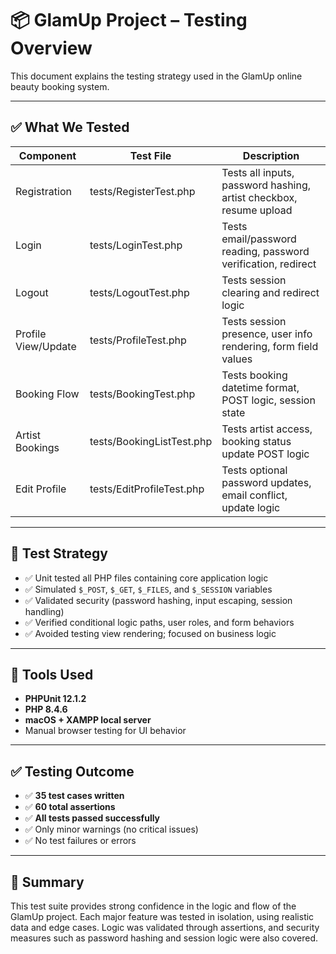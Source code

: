 # 📦 GlamUp Project – Testing Overview

This document explains the testing strategy used in the GlamUp online beauty booking system.

---

## ✅ What We Tested

| Component           | Test File                   | Description |
|---------------------|-----------------------------|-------------|
| Registration        | tests/RegisterTest.php      | Tests all inputs, password hashing, artist checkbox, resume upload |
| Login               | tests/LoginTest.php         | Tests email/password reading, password verification, redirect |
| Logout              | tests/LogoutTest.php        | Tests session clearing and redirect logic |
| Profile View/Update | tests/ProfileTest.php       | Tests session presence, user info rendering, form field values |
| Booking Flow        | tests/BookingTest.php       | Tests booking datetime format, POST logic, session state |
| Artist Bookings     | tests/BookingListTest.php   | Tests artist access, booking status update POST logic |
| Edit Profile        | tests/EditProfileTest.php   | Tests optional password updates, email conflict, update logic |

---

## 🧪 Test Strategy

- ✅ Unit tested all PHP files containing core application logic
- ✅ Simulated `$_POST`, `$_GET`, `$_FILES`, and `$_SESSION` variables
- ✅ Validated security (password hashing, input escaping, session handling)
- ✅ Verified conditional logic paths, user roles, and form behaviors
- ✅ Avoided testing view rendering; focused on business logic

---

## 🧰 Tools Used

- **PHPUnit 12.1.2**
- **PHP 8.4.6**
- **macOS + XAMPP local server**
- Manual browser testing for UI behavior

---

## ✅ Testing Outcome

- ✅ **35 test cases written**
- ✅ **60 total assertions**
- ✅ **All tests passed successfully**
- ✅ Only minor warnings (no critical issues)
- ✅ No test failures or errors

---

## 📌 Summary

This test suite provides strong confidence in the logic and flow of the GlamUp project. Each major feature was tested in isolation, using realistic data and edge cases. Logic was validated through assertions, and security measures such as password hashing and session logic were also covered.
